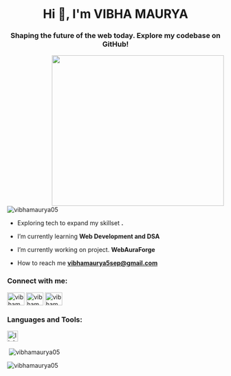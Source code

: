 <h1 align="center">Hi 👋, I'm VIBHA MAURYA</h1>
<h3 align="center">Shaping the future of the web today. Explore my codebase on GitHub!</h3>

<img align="right" alt="" height ="350" width="400" src="[gif.gif](https://i.pinimg.com/originals/e4/92/66/e49266b020eb9e125f4bc87503414444.gif)">


<p align="left"> <img src="https://komarev.com/ghpvc/?username=vibhamaurya05&label=Profile%20views&color=0e75b6&style=flat" alt="vibhamaurya05" /> </p>

*  Exploring tech to expand my skillset **.**

*  I’m currently learning **Web Development and DSA**

*  I’m currently working on project. **WebAuraForge**

*  How to reach me **vibhamaurya5sep@gmail.com**

<h3 align="left">Connect with me:</h3>
<p align="left">
<a href="https://twitter.com/vibhamaurya20" target="blank"><img align="center" src="https://raw.githubusercontent.com/rahuldkjain/github-profile-readme-generator/master/src/images/icons/Social/twitter.svg" alt="vibhamaurya20" height="30" width="40" /></a>
<a href="https://linkedin.com/in/vibhamaurya05" target="blank"><img align="center" src="https://raw.githubusercontent.com/rahuldkjain/github-profile-readme-generator/master/src/images/icons/Social/linked-in-alt.svg" alt="vibhamaurya05" height="30" width="40" /></a>
<a href="https://instagram.com/vibhamaurya_05" target="blank"><img align="center" src="https://raw.githubusercontent.com/rahuldkjain/github-profile-readme-generator/master/src/images/icons/Social/instagram.svg" alt="vibhamaurya_05" height="30" width="40" /></a>
</p>

<h3 align="left">Languages and Tools:</h3>
<img src="https://img.shields.io/static/v1?message=LinkedIn&logo=linkedin&label=&color=0077B5&logoColor=white&labelColor=&style=for-the-badge" height="25" alt="linkedin logo"  />

<p>&nbsp;<img align="center" src="https://github-readme-stats.vercel.app/api?username=vibhamaurya05&show_icons=true&locale=en" alt="vibhamaurya05" /></p>

<p><img align="center" src="https://github-readme-streak-stats.herokuapp.com/?user=vibhamaurya05&" alt="vibhamaurya05" /></p>
